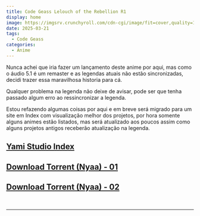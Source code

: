 ```yaml
---
title: Code Geass Lelouch of the Rebellion R1
display: home
image: https://imgsrv.crunchyroll.com/cdn-cgi/image/fit=cover,quality=100,width=1920/keyart/GY2P9ED0Y-backdrop_wide
date: 2025-03-21
tags:
  - Code Geass
categories:
  - Anime
---
```


Nunca achei que iria fazer um lançamento deste anime por aqui, mas como o áudio 5.1 é um remaster e as legendas atuais não estão sincronizadas, decidi trazer essa maravilhosa historia para cá.

Qualquer problema na legenda não deixe de avisar, pode ser que tenha passado algum erro ao ressincronizar a legenda.

Estou refazendo algumas coisas por aqui e em breve será migrado para um site em Index com visualização melhor dos projetos, por hora somente alguns animes estão listados, mas será atualizado aos poucos assim como alguns projetos antigos receberão atualização na legenda.

## **[Yami Studio Index](https://index.yami-s.com/#anilist-1575)**
## **[Download Torrent (Nyaa) - 01](https://nyaa.si/view/1950706)**
## **[Download Torrent (Nyaa) - 02](https://nyaa.si/view/1951079)**

<br><hr><br>
<Disqus/>

